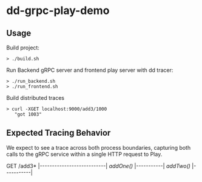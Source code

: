# dd-grpc-play-demo

## Usage

Build project:
```
> ./build.sh
```

Run Backend gRPC server and frontend play server with dd tracer:
```
> ./run_backend.sh
> ./run_frontend.sh
```

Build distributed traces
```
> curl -XGET localhost:9000/add3/1000
   "got 1003"
```

## Expected Tracing Behavior

We expect to see a trace across both process boundaries, capturing both calls to the gRPC service within a single HTTP request to Play.
 

 GET /add3*
|---------------------------|
   *addOne()*
  |-----------|
               *addTwo()*
               |-----------|

